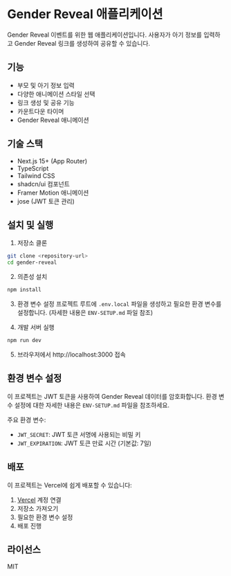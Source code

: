 # Gender Reveal 애플리케이션

Gender Reveal 이벤트를 위한 웹 애플리케이션입니다. 사용자가 아기 정보를 입력하고 Gender Reveal 링크를 생성하여 공유할 수 있습니다.

## 기능

- 부모 및 아기 정보 입력
- 다양한 애니메이션 스타일 선택
- 링크 생성 및 공유 기능
- 카운트다운 타이머
- Gender Reveal 애니메이션

## 기술 스택

- Next.js 15+ (App Router)
- TypeScript
- Tailwind CSS
- shadcn/ui 컴포넌트
- Framer Motion 애니메이션
- jose (JWT 토큰 관리)

## 설치 및 실행

1. 저장소 클론
```bash
git clone <repository-url>
cd gender-reveal
```

2. 의존성 설치
```bash
npm install
```

3. 환경 변수 설정
프로젝트 루트에 `.env.local` 파일을 생성하고 필요한 환경 변수를 설정합니다.
(자세한 내용은 `ENV-SETUP.md` 파일 참조)

4. 개발 서버 실행
```bash
npm run dev
```

5. 브라우저에서 http://localhost:3000 접속

## 환경 변수 설정

이 프로젝트는 JWT 토큰을 사용하여 Gender Reveal 데이터를 암호화합니다. 환경 변수 설정에 대한 자세한 내용은 `ENV-SETUP.md` 파일을 참조하세요.

주요 환경 변수:
- `JWT_SECRET`: JWT 토큰 서명에 사용되는 비밀 키
- `JWT_EXPIRATION`: JWT 토큰 만료 시간 (기본값: 7일)

## 배포

이 프로젝트는 Vercel에 쉽게 배포할 수 있습니다:

1. [Vercel](https://vercel.com) 계정 연결
2. 저장소 가져오기
3. 필요한 환경 변수 설정
4. 배포 진행

## 라이선스

MIT 